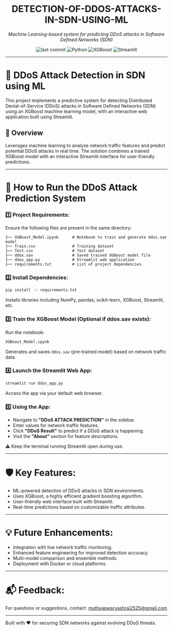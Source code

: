 <h1 align="center">DETECTION-OF-DDOS-ATTACKS-IN-SDN-USING-ML</h1>

<p align="center"><i>Machine Learning-based system for predicting DDoS attacks in Software Defined Networks (SDN)</i></p>

<p align="center">
  <img src="https://img.shields.io/badge/last%20commit-today-blue" alt="last commit">
  <img src="https://img.shields.io/badge/Python-3776AB?logo=python&logoColor=white" alt="Python">
  <img src="https://img.shields.io/badge/XGBoost-FF6600?logo=xgboost&logoColor=white" alt="XGBoost">
  <img src="https://img.shields.io/badge/Streamlit-FF4B4B?logo=streamlit&logoColor=white" alt="Streamlit">
</p>

---

# 🚨 DDoS Attack Detection in SDN using ML

This project implements a predictive system for detecting Distributed Denial-of-Service (DDoS) attacks in Software Defined Networks (SDN) using an XGBoost machine learning model, with an interactive web application built using Streamlit.

## 📖 Overview

Leverages machine learning to analyze network traffic features and predict potential DDoS attacks in real time. The solution combines a trained XGBoost model with an interactive Streamlit interface for user-friendly predictions.

---

# 🚀 How to Run the DDoS Attack Prediction System

### 1️⃣ Project Requirements:
Ensure the following files are present in the same directory:
```
├── XGBoost_Model.ipynb      # Notebook to train and generate ddos.sav model
├── Train.csv                # Training dataset
├── Test.csv                 # Test dataset
├── ddos.sav                 # Saved trained XGBoost model file
├── ddos_app.py              # Streamlit web application
├── requirements.txt         # List of project dependencies
```

### 2️⃣ Install Dependencies:
```bash
pip install -r requirements.txt
```
Installs libraries including NumPy, pandas, scikit-learn, XGBoost, Streamlit, etc.

### 3️⃣ Train the XGBoost Model (Optional if ddos.sav exists):
Run the notebook:
```bash
XGBoost_Model.ipynb
```
Generates and saves `ddos.sav` (pre-trained model) based on network traffic data.

### 4️⃣ Launch the Streamlit Web App:
```bash
streamlit run ddos_app.py
```
Access the app via your default web browser.

### 5️⃣ Using the App:
- Navigate to **"DDoS ATTACK PREDICTION"** in the sidebar.
- Enter values for network traffic features.
- Click **"DDoS Result"** to predict if a DDoS attack is happening.
- Visit the **"About"** section for feature descriptions.

⚠️ Keep the terminal running Streamlit open during use.

---

# 🛡 Key Features:
- ML-powered detection of DDoS attacks in SDN environments.
- Uses XGBoost, a highly efficient gradient boosting algorithm.
- User-friendly web interface built with Streamlit.
- Real-time predictions based on customizable traffic attributes.

---

# 💡 Future Enhancements:
- Integration with live network traffic monitoring.
- Enhanced feature engineering for improved detection accuracy.
- Multi-model comparison and ensemble methods.
- Deployment with Docker or cloud platforms.

---

# 📬 Feedback:
For questions or suggestions, contact: muthyapwaryashraj2525@gmail.com

---
Built with ❤️ for securing SDN networks against evolving DDoS threats.
